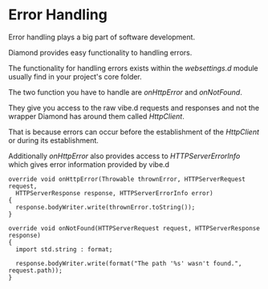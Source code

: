 # Error Handling

Error handling plays a big part of software development.

Diamond provides easy functionality to handling errors.

The functionality for handling errors exists within the *websettings.d* module usually find in your project's core folder.

The two function you have to handle are *onHttpError* and *onNotFound*.

They give you access to the raw vibe.d requests and responses and not the wrapper Diamond has around them called *HttpClient*.

That is because errors can occur before the establishment of the *HttpClient* or during its establishment.

Additionally *onHttpError* also provides access to *HTTPServerErrorInfo* which gives error information provided by vibe.d

```
override void onHttpError(Throwable thrownError, HTTPServerRequest request,
  HTTPServerResponse response, HTTPServerErrorInfo error)
{
  response.bodyWriter.write(thrownError.toString());
}
```

```
override void onNotFound(HTTPServerRequest request, HTTPServerResponse response)
{
  import std.string : format;

  response.bodyWriter.write(format("The path '%s' wasn't found.", request.path));
}
```
